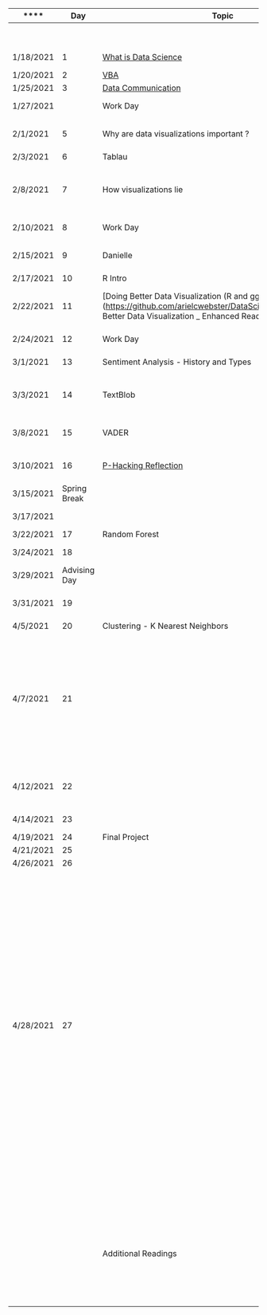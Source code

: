 | **** | **Day** | **Topic** | **Due** |  |  |  |  | In Data Science 2  |  |  |  |  |  | Homework | 70 | 
|---|---|---|---|---|---|---|---|---|---|---|---|---|---|---|---|
|  |  |  |  |  | [https://classroom.google.com/u/0/c/NDQ0NzcyODkzNjk4](https://classroom.google.com/u/0/c/NDQ0NzcyODkzNjk4) |  |  |  |  |  |  |  |  |  |  | 
| 1/18/2021 | 1 | [What is Data Science ](https://docs.google.com/document/d/1yhVB9DfddvJIiXitX2ZC1W0D3cJbcvib5fWmUlgqNO0/edit) |  |  | [https://arielcwebster.github.io/DataScience/](https://arielcwebster.github.io/DataScience/) |  |  | R | Apache Pig |  |  |  |  | Project | 15 | 
| 1/20/2021 | 2 | [VBA](https://docs.google.com/document/d/1ASoeI5CjFgyQTBm-HFPvmRC_94niTPx4s9crQEDVb10/edit) | [HW1 - Excel](https://docs.google.com/document/d/1g8eOYNe9sDmrstRgvFRZBskxjaIaD7Za4lFXSgPPkVw/edit) |  |  |  |  | Nueral Networks | Hadoop |  |  |  |  | Readings | 10 | 
| 1/25/2021 | 3 | [Data Communication](https://docs.google.com/document/d/1PTe_eezbRdZcxIOODyiQzDM4vtjVNJkVDC_7vZQSoZE/edit) |  |  |  |  |  | SQL |  |  |  |  |  | Participation | 5 | 
| 1/27/2021 |  | Work Day | [HW2 - VBA](https://docs.google.com/document/d/1bTkmUon_Kq6_DupNw2Szh-T4rFGqzeA2aIIBy7m1yhk/edit) |  |  |  |  | D3 - Java Script - probably should have done first semester as part of a unit on HTML |  |  |  |  |  |  | 100 | 
| 2/1/2021 | 5 | Why are data visualizations important ? | [Reading Due - Florence Nightengale](https://docs.google.com/forms/d/1FBgScIpV9Vpa-jb1nlWuoCqOxFE7v5SmQtacpFHpIq8/edit) | [COVID Risk Calculator](https://www.nytimes.com/2021/12/30/style/covid-risk-calculator.html) |  |  |  | Tablau |  |  |  |  |  |  |  | 
| 2/3/2021 | 6 | Tablau |  |  |  |  |  | Julia |  |  |  |  |  |  |  | 
| 2/8/2021 | 7 | How visualizations lie | [Reading Due - Differnet Kinds of Data Visualization](https://github.com/arielcwebster/DataScience/blob/main/visualdatacommunication.pdf) |  |  |  |  | [Data cleaning part 2 - https://github.com/JohnDickerson/cmsc320-fall2018/tree/master/project1](https://github.com/JohnDickerson/cmsc320-fall2018/tree/master/project1) |  |  |  |  |  |  |  | 
| 2/10/2021 | 8 | Work Day | [HW 3 - Tablau](https://docs.google.com/document/d/1bta4t39rpvl-kXgO2pmZPGypWnYyBbiyzCPek9kxv9E/edit) |  |  |  |  |  |  |  |  |  |  |  |  | 
| 2/15/2021 | 9 | Danielle | Reading Due - How Charts Lie |  |  |  |  | **Sentiment Analysis** |  |  |  |  |  |  |  | 
| 2/17/2021 | 10 | R Intro |  |  |  |  |  | VADER Sentiment Analysis |  |  |  |  |  |  |  | 
| 2/22/2021 | 11 | [Doing Better Data Visualization (R and ggplots tutorisl)](https://github.com/arielcwebster/DataScience/blob/main/Doing Better Data Visualization _ Enhanced Reader.pdf) | [Why Data is good for governments to provide](https://www.theguardian.com/local-government-network/2013/oct/21/open-data-us-san-francisco) |  |  |  |  | TextBlob Sentiment Analysis (In Book 12.2) |  |  |  |  |  |  |  | 
| 2/24/2021 | 12 | Work Day | [HW 4 - ggplots](https://docs.google.com/document/u/0/d/1TXkdIoYaQrT3uLCqSY_RbHr2jYbZPsTP4KwXppt2sN0/edit) |  |  |  |  | In DS2 maybe make them do machine learning for sentiment analysis |  |  |  |  |  |  |  | 
| 3/1/2021 | 13 | Sentiment Analysis - History and Types | Data Annonymity | [https://www.science.org/doi/10.1126/science.1256297](https://www.science.org/doi/10.1126/science.1256297) |  |  |  |  |  |  |  |  |  |  |  | 
| 3/3/2021 | 14 | TextBlob | [Reading Due - How to un annonymize data](https://www.theguardian.com/technology/2019/jul/23/anonymised-data-never-be-anonymous-enough-study-finds) | [Why Big Data Helps Science](https://gigaom.com/2011/11/08/for-science-big-data-is-the-microscope-of-the-21st-century/) |  |  |  |  |  |  |  |  |  |  |  | 
| 3/8/2021 | 15 | VADER | [De-Annonymizing Data](https://www.nature.com/articles/s41467-019-10933-3) | Or Access and more Data base stuff |  |  |  | Coursera Data Science Ethics |  |  |  |  |  |  |  | 
| 3/10/2021 | 16 | [P-Hacking Reflection](https://rss.onlinelibrary.wiley.com/doi/epdf/10.1111/1740-9713.01505) | HW 5 - Sentiment Analysis | [Privacy Concerns with Big Data](https://vartree.blogspot.com/2014/04/i-know-where-you-were-last-summer.html) |  |  |  | Data Privacy |  |  | **Statistics ** |  |  |  |  | 
| 3/15/2021 | Spring Break |  | [More P-Hacking](https://rss.onlinelibrary.wiley.com/doi/10.1111/1740-9713.01554) |  |  |  |  |  |  |  | Nueral Networks |  |  |  |  | 
| 3/17/2021 |  |  |  |  |  |  |  | Analyze data using tools like Spark, MongoDB and Cassandra. |  |  | Gradient Descent |  |  |  |  | 
| 3/22/2021 | 17 | Random Forest |  |  |  |  |  |  |  |  |  |  |  |  |  | 
| 3/24/2021 | 18 |  |  |  |  |  |  | Talk about the difference between supervised and unsupervised learning |  |  |  |  |  |  |  | 
| 3/29/2021 | Advising Day |  |  |  |  |  |  |  |  |  |  |  |  |  |  | 
| 3/31/2021 | 19 |  | HW 6 - Random Forest |  |  |  |  | [Ethics](https://www.coursera.org/learn/data-science-ethics/supplement/fnK43/what-are-ethics-introduction) |  |  |  |  |  |  |  | 
| 4/5/2021 | 20 | Clustering - K Nearest Neighbors |  |  |  |  |  | History, Concept of Informed Consent  |  |  |  |  |  |  |  | 
| 4/7/2021 | 21 |  | [Possible Reading - Proxy Discrimination - When AI find predictive proxies for race - because society is segregated in this way. ](https://ilr.law.uiowa.edu/print/volume-105-issue-3/proxy-discrimination-in-the-age-of-artificial-intelligence-and-big-data) |  |  |  |  | Data Ownership  | Data Citation |  |  |  |  |  |  | 
| 4/12/2021 | 22 |  |  |  |  |  |  | Privacy | Touched on in Semester one but no lectures |  |  |  |  |  |  | 
| 4/14/2021 | 23 |  | HW 6 - Clustering |  |  |  |  | Anonymity |  |  |  |  |  |  |  | 
| 4/19/2021 | 24 | Final Project |  |  |  |  |  | Data Validity |  |  |  |  |  |  |  | 
| 4/21/2021 | 25 |  |  |  |  |  |  | Algorithmic Fairness  |  |  |  |  |  |  |  | 
| 4/26/2021 | 26 |  |  |  |  |  |  | Societal Consequences  |  |  |  |  |  |  |  | 
| 4/28/2021 | 27 |  |  |  |  |  |  | Code of ethics  |  - Write your own code of ethics for data science. Data science is still a young field and we are still trying to define the basic norms of socially acceptable behavior. Use what you have learned in this course to write your own norms around one of the following subfilds of data Science: Visualization, Data Aquisition, .... |  |  |  |  |  |  | 
|  |  |  |  |  |  |  |  |  | What are counter arguments for each ethical rule you propose |  |  |  |  |  |  | 
|  |  |  |  |  |  |  |  |  |  |  |  |  |  |  |  | 
|  |  | Additional Readings | Data Sets |  |  |  |  |  |  |  |  |  |  |  |  | 
|  |  |  | [Maryland Data](https://gopi.maryland.gov/) |  |  |  |  |  |  |  |  |  |  |  |  | 
|  |  |  | [NYT COVID Data](https://github.com/nytimes/covid-19-data) |  |  |  |  |  |  |  |  |  |  |  |  | 
